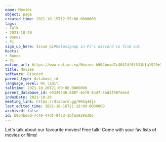 ```yaml
---
name: Movies
object: page
created_time: 2021-10-15T12:55:00.0000000
tags:
- Talk
- 2021-10-20
- Bones
- Pi
sign_up_here: Issue pi#helpsignup in Pi's discord to find out.
hosts:
- Bones
- Pi
notion_url: https://www.notion.so/Movies-b964bead7c4047df9f531bfa1929e303
title: Movies
software: Discord
parent_type: database_id
language_level: No limit
talktime: 2021-10-20T21:00:00.0000000
parent_database_id: e9339446-880f-4ef0-8ad7-8ad1f507dded
indexDate: 2021-10-20
meeting_link: https://discord.gg/9Kbq4djs
last_edited_time: 2021-10-16T21:18:00.0000000
archived: false
id: b964bead-7c40-47df-9f53-1bfa1929e303
---
```


Let's talk about our favourite movies!
Free talk! Come with your fav lists of movies or films!


